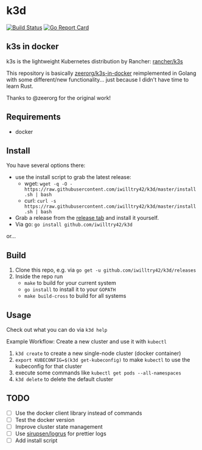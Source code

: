 # k3d

[![Build Status](https://travis-ci.com/iwilltry42/k3d.svg?branch=master)](https://travis-ci.com/iwilltry42/k3d)
[![Go Report Card](https://goreportcard.com/badge/github.com/iwilltry42/k3d)](https://goreportcard.com/report/github.com/iwilltry42/k3d)

## k3s in docker

k3s is the lightweight Kubernetes distribution by Rancher: [rancher/k3s](https://github.com/rancher/k3s)

This repository is basically [zeerorg/k3s-in-docker](https://github.com/zeerorg/k3s-in-docker) reimplemented in Golang with some different/new functionality... just because I didn't have time to learn Rust.

Thanks to @zeerorg for the original work!

## Requirements

- docker

## Install

You have several options there:

- use the install script to grab the latest release: 
  - wget: `wget -q -O - https://raw.githubusercontent.com/iwilltry42/k3d/master/install.sh | bash`
  - curl: `curl -s https://raw.githubusercontent.com/iwilltry42/k3d/master/install.sh | bash`
- Grab a release from the [release tab](https://github.com/iwilltry42/k3d/releases) and install it yourself.
- Via go: `go install github.com/iwilltry42/k3d`

or...

## Build

1. Clone this repo, e.g. via `go get -u github.com/iwilltry42/k3d/releases`
2. Inside the repo run
   - `make` to build for your current system
   - `go install` to install it to your `GOPATH`
   - `make build-cross` to build for all systems

## Usage

Check out what you can do via `k3d help`

Example Workflow: Create a new cluster and use it with `kubectl`

1. `k3d create` to create a new single-node cluster (docker container)
2. `export KUBECONFIG=$(k3d get-kubeconfig)` to make `kubectl` to use the kubeconfig for that cluster
3. execute some commands like `kubectl get pods --all-namespaces`
4. `k3d delete` to delete the default cluster

## TODO

- [ ] Use the docker client library instead of commands
- [ ] Test the docker version
- [ ] Improve cluster state management
- [ ] Use [sirupsen/logrus](https://github.com/sirupsen/logrus) for prettier logs
- [ ] Add install script
